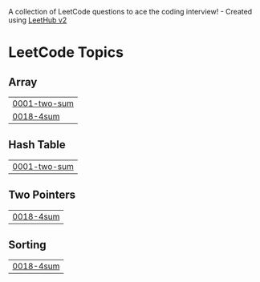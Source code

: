 A collection of LeetCode questions to ace the coding interview! - Created using [LeetHub v2](https://github.com/arunbhardwaj/LeetHub-2.0)
<!---LeetCode Topics Start-->
# LeetCode Topics
## Array
|  |
| ------- |
| [0001-two-sum](https://github.com/AtharvaSardesai1/LeetCode/tree/master/0001-two-sum) |
| [0018-4sum](https://github.com/AtharvaSardesai1/LeetCode/tree/master/0018-4sum) |
## Hash Table
|  |
| ------- |
| [0001-two-sum](https://github.com/AtharvaSardesai1/LeetCode/tree/master/0001-two-sum) |
## Two Pointers
|  |
| ------- |
| [0018-4sum](https://github.com/AtharvaSardesai1/LeetCode/tree/master/0018-4sum) |
## Sorting
|  |
| ------- |
| [0018-4sum](https://github.com/AtharvaSardesai1/LeetCode/tree/master/0018-4sum) |
<!---LeetCode Topics End-->